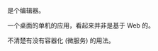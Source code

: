 
[docs]: https://docs.lapce.dev
[site]: https://lapce.dev

[repo]: https://github.com/lapce/lapce.git

是个编辑器。

一个桌面的单机的应用，看起来并非是基于 Web 的。

不清楚有没有容器化 (微服务) 的用法。
